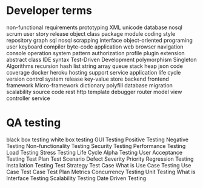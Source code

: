 # Developer terms

non-functional requirements
prototyping
XML
unicode
database
nosql
scrum
user story
release
object
class
package
module
coding style
repository
graph
sql
nosql
scrapping
interface
object-oriented programing
user
keyboard
compiler
byte-code
application
web
browser
navigation
console
operation system
pattern
authorization
profile
plugin
extension
abstract class
IDE
syntax
Test-Driven Development
polymorphism
Singleton
Algorithms
recursion
hash
list
string
array
queue
stack
heap
json
code coverage
docker
heroku
hosting
support service
application life cycle
version control system
release
key-value store
backend
frontend
framework
Micro-framework
dictionary
polyfill
database migration
scalability
source code
rest
http
template
debugger
router
model
view
controller
service



# QA testing

black box testing
white box testing
GUI Testing
Positive Testing
Negative Testing
Non-functionality Testing
Security Testing
Performance Testing
Load Testing
Stress Testing
Life Cycle
Alpha Testing
User Acceptance Testing
Test Plan
Test Scenario
Defect
Severity
Priority
Regression Testing
Installation Testing
Test Strategy
Test Case
What is Use Case Testing
Use Case
Test Case
Test Plan
Metrics
Concurrency Testing
Unit Testing
What is Interface Testing
Scalability Testing
Date Driven Testing